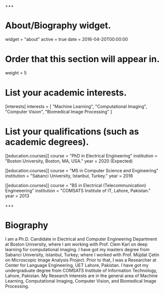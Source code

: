 +++
# About/Biography widget.
widget = "about"
active = true
date = 2016-04-20T00:00:00

# Order that this section will appear in.
weight = 5

# List your academic interests.
[interests]
  interests = [
    "Machine Learning", "Computational Imaging", "Computer Vision", "Biomedical Image Processing"
  ]

# List your qualifications (such as academic degrees).
[[education.courses]]
  course = "PhD in Electrical Engineering"
  institution = "Boston University, Boston, MA, USA."
  year = 2020 (Expected)

[[education.courses]]
  course = "MS in Computer Science and Engineering"
  institution = "Sabanci University, Istanbul, Turkey."
  year = 2016

[[education.courses]]
  course = "BS in Electrical (Telecommunication) Engineeering"
  institution = "COMSATS Institute of IT, Lahore, Pakistan."
  year = 2013
 
+++

# Biography

I am a Ph.D. Candidate in Electrical and Computer Engineering Department at Boston University, where I am working with Prof. Clem Karl on deep learning for computational imaging. I have got my masters degree from Sabanci University, Istanbul, Turkey; where I worked with Prof. Müjdat Çetin on Microscopic Image Analysis Project. Prior to that, I was a Researcher at Center for Language Engineering, UET Lahore, Pakistan. I have got my undergraduate degree from COMSATS Institute of Information Technology, Lahore, Pakistan. My Research Interests are in the general area of Machine Learning, Computational Imaging, Computer Vision, and Biomedical Image Processing.
